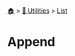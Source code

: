 <!--startTocHeader-->
[🏠](../../README.md) > [🔧 Utilities](../README.md) > [List](README.md)
# Append
<!--endTocHeader--

TODO: Write about `Append`

!--startTocSubTopic-->
<!--endTocSubTopic-->